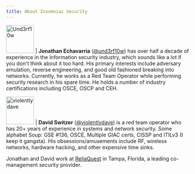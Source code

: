 ```yaml
---
title: About Insomniac Security
---
```


<img src="{{ site.url }}/echavarria.jpg" alt="Und3rf10w" height="76" width="76"> | **Jonathan Echavarria** ([@und3rf10w](https://twitter.com/und3rf10w)) has over half a decade of experience in the Information security industry, which sounds like a lot if you don't think about it too hard. His primary interests include adversary emulation, reverse engineering, and good old fashioned breaking into networks. Currently, he works as a Red Team Operator while performing security research in his spare time. He holds a number of industry certifications including OSCE, OSCP and CEH.

<img src="{{ site.url }}/switzer.jpg" alt="violentlydave" height="76" width="76"> | **David Switzer** ([@violentlydave](https://twitter.com/violentlydave)) is a red team operator who has 20+ years of experience in systems and network security.  Some alphabet Soup: GSE #136, OSCE, Multiple GIAC certs, CISSP and ITILv3 (I keep it gangsta).  His obsessions/amusements include RF, wireless networks, hardware hacking, and other expensive time sinks.

Jonathan and David work at [ReliaQuest](https://www.reliaquest.com) in Tampa, Florida, a leading co-management security provider.
